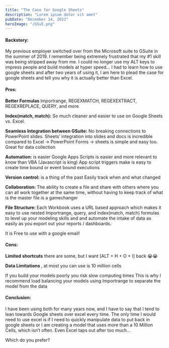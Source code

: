 ```yaml
---
title: "The Case for Google Sheets"
description: "Lorem ipsum dolor sit amet"
pubDate: "December 14, 2021"
heroImage: "/GSvE.png"
---
```


<h4>Backstory:</h4>

My previous employer switched over from the Microsoft suite to GSuite in the summer of 2019. I remember being extremely frustrated that my #1 skill was being stripped away from me. I could no longer use my ALT keys to impress people and build models at hyper speed… I had to learn how to use google sheets and after two years of using it, I am here to plead the case for google sheets and tell you why it is actually better than Excel.

<H4>Pros:</H4>
<b>Better Formulas </b>Importrange, REGEXMATCH, REGEXEXTRACT, REGEXREPLACE, QUERY, and more

<b>Index(match, match):</b> So much cleaner and easier to use on Google Sheets vs. Excel.

<b>Seamless Integration between GSuite:</b>
No breaking connections to PowerPoint slides. Sheets’ integration into slides and docs is incredible compared to Excel -> PowerPoint
Forms -> sheets is simple and easy too. Great for data collection

<b>Automation:</b> is easier
Google Apps Scripts is easier and more relevant to know than VBA (Javascript is king)
App script triggers make is easy to create time bound or event bound executions

<b>Version control:</b> is a thing of the past
Easily track when and what changed

<p>

<b>Collaboration:</b> The ability to create a file and share with others where you can all work together at the same time, without having to keep track of what is the master file is a gamechanger

<b>File Structure: </b>Each Workbook uses a URL based approach which makes it easy to use nested Importrange, query, and index(match, match) formulas to level up your modeling skills and and automate the intake of data as easily as you export out your reports / dashboards.

It is Free to use with a google email!

<H4>Cons:</H4>
<b> Limited shortcuts</b>
there are some, but I want [ALT + H + O + I] back 😭😭

<b> Data Limitations </b>, at most you can use is 10 million cells

If you build your models poorly you risk slow computing times
This is why I recommend load balancing your models using Importrange to separate the model from the data

<H4>Conclusion:</H4>

I have been using both for many years now, and I have to say that I tend to lean towards Google sheets over excel every time. The only time I would need to use excel is if I need to quickly manipulate data to put back in google sheets or I am creating a model that uses more than a 10 Million Cells, which isn’t often. Even Excel taps out after too much...

Which do you prefer?
